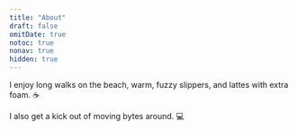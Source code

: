 ```yaml
---
title: "About"
draft: false
omitDate: true
notoc: true
nonav: true
hidden: true
---
```


I enjoy long walks on the beach, warm, fuzzy slippers, and lattes with extra foam. &#9749;

I also get a kick out of moving bytes around. &#128187;
